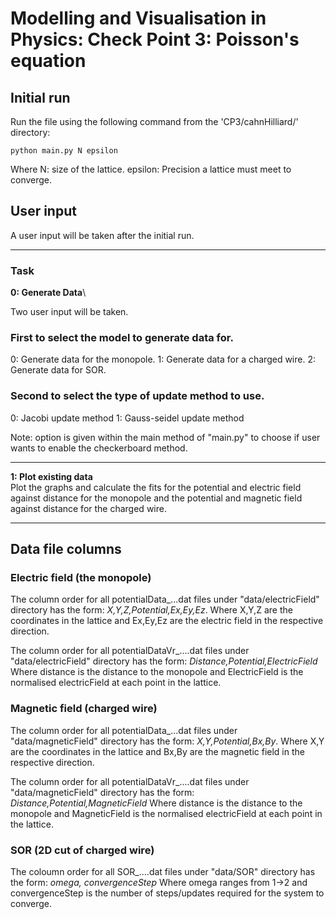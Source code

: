 # Modelling and Visualisation in Physics: Check Point 3: Poisson's equation

## Initial run
Run the file using the following command from the 'CP3/cahnHilliard/' directory:
```
python main.py N epsilon
```
Where N: size of the lattice.
epsilon: Precision a lattice must meet to converge.

## User input
A user input will be taken after the initial run.

---

### Task

__0: Generate Data__\

Two user input will be taken. 
### First to select the model to generate data for.
0: Generate data for the monopole.
1: Generate data for a charged wire.
2: Generate data for SOR.

### Second to select the type of update method to use.
0: Jacobi update method
1: Gauss-seidel update method

Note: option is given within the main method of "main.py" to choose if user wants to enable the checkerboard method.

---

__1: Plot existing data__\
Plot the graphs and calculate the fits for the potential and electric field against distance for the monopole and the potential and magnetic field against distance for the charged wire.

---

## Data file columns

### Electric field (the monopole)
The column order for all potentialData_...dat files under "data/electricField" directory has the form:
*X,Y,Z,Potential,Ex,Ey,Ez*. 
Where X,Y,Z are the coordinates in the lattice and Ex,Ey,Ez are the electric field in the respective direction.

The column order for all potentialDataVr_....dat files under "data/electricField" directory has the form:
*Distance,Potential,ElectricField*
Where distance is the distance to the monopole and ElectricField is the normalised electricField at each point in the lattice.

### Magnetic field (charged wire)
The column order for all potentialData_...dat files under "data/magneticField" directory has the form:
*X,Y,Potential,Bx,By*. 
Where X,Y are the coordinates in the lattice and Bx,By are the magnetic field in the respective direction.

The column order for all potentialDataVr_....dat files under "data/magneticField" directory has the form:
*Distance,Potential,MagneticField*
Where distance is the distance to the monopole and MagneticField is the normalised electricField at each point in the lattice.


### SOR (2D cut of charged wire)
The coloumn order for all SOR_....dat files under "data/SOR" directory has the form:
*omega, convergenceStep*
Where omega ranges from 1->2 and convergenceStep is the number of steps/updates required for the system to converge.